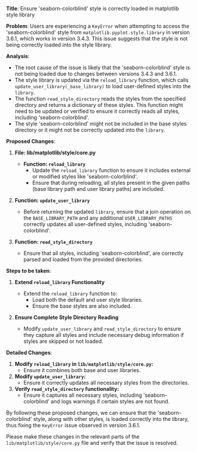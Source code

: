 **Title**: Ensure 'seaborn-colorblind' style is correctly loaded in matplotlib style library

**Problem**: Users are experiencing a `KeyError` when attempting to access the 'seaborn-colorblind' style from `matplotlib.pyplot.style.library` in version 3.6.1, which works in version 3.4.3. This issue suggests that the style is not being correctly loaded into the style library.

**Analysis**: 
- The root cause of the issue is likely that the 'seaborn-colorblind' style is not being loaded due to changes between versions 3.4.3 and 3.6.1.
- The style library is updated via the `reload_library` function, which calls `update_user_library(_base_library)` to load user-defined styles into the `library`.
- The function `read_style_directory` reads the styles from the specified directory and returns a dictionary of these styles. This function might need to be updated or verified to ensure it correctly reads all styles, including 'seaborn-colorblind'.
- The style 'seaborn-colorblind' might not be included in the base styles directory or it might not be correctly updated into the `library`.

**Proposed Changes**:
1. **File: lib/matplotlib/style/core.py**
   - **Function: `reload_library`** 
     - Update the `reload_library` function to ensure it includes external or modified styles like 'seaborn-colorblind'.
     - Ensure that during reloading, all styles present in the given paths (base library path and user library paths) are included.

2. **Function: `update_user_library`**
    - Before returning the updated `library`, ensure that a join operation on the `BASE_LIBRARY_PATH` and any additional `USER_LIBRARY_PATHS` correctly updates all user-defined styles, including 'seaborn-colorblind'.

3. **Function: `read_style_directory`**
    - Ensure that all styles, including 'seaborn-colorblind', are correctly parsed and loaded from the provided directories.

**Steps to be taken**:

1. **Extend `reload_library` Functionality**
   - Extend the `reload_library` function to:
     - Load both the default and user style libraries.
     - Ensure the base styles are also included.

2. **Ensure Complete Style Directory Reading**
   - Modify `update_user_library` and `read_style_directory` to ensure they capture all styles and include necessary debug information if styles are skipped or not loaded.

**Detailed Changes**:

1. **Modify `reload_library` in `lib/matplotlib/style/core.py`:**
   - Ensure it combines both base and user libraries.
2. **Modify `update_user_library`:**
   - Ensure it correctly updates all necessary styles from the directories.
3. **Verify `read_style_directory` functionality:**
   - Ensure it captures all necessary styles, including 'seaborn-colorblind' and logs warnings if certain styles are not found.
  
By following these proposed changes, we can ensure that the 'seaborn-colorblind' style, along with other styles, is loaded correctly into the library, thus fixing the `KeyError` issue observed in version 3.6.1.

Please make these changes in the relevant parts of the `lib/matplotlib/style/core.py` file and verify that the issue is resolved.